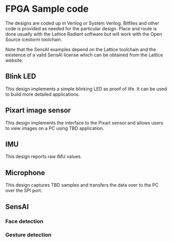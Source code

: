 # FPGA Sample code
The designs are coded up in Verilog or System Verilog. Bitfiles and other code is provided as needed for the particular design. Place and route is done usually with the Lattice Radiant software but will work with the Open Source icestorm toolchain.

Note that the SensAI examples depend on the Lattice toolchain and the existence of a valid SensAI license which can be obtained from the Lattice website.

## Blink LED
This design implements a simple blinking LED as proof of life. It can be used to build more detailed applications.

## Pixart image sensor
This design implements the interface to the Pixart sensor and allows users to view images on a PC using TBD application.

## IMU
This design reports raw IMU values.

## Microphone
This design captures TBD samples and transfers the data over to the PC over the SPI port.

## SensAI
### Face detection
### Gesture detection
